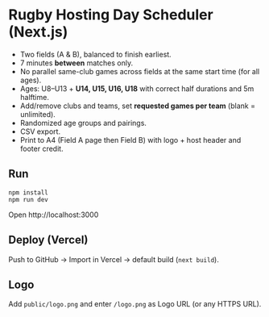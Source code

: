 # Rugby Hosting Day Scheduler (Next.js)

- Two fields (A & B), balanced to finish earliest.
- 7 minutes **between** matches only.
- No parallel same-club games across fields at the same start time (for all ages).
- Ages: U8–U13 + **U14, U15, U16, U18** with correct half durations and 5m halftime.
- Add/remove clubs and teams, set **requested games per team** (blank = unlimited).
- Randomized age groups and pairings.
- CSV export.
- Print to A4 (Field A page then Field B) with logo + host header and footer credit.

## Run
```
npm install
npm run dev
```
Open http://localhost:3000

## Deploy (Vercel)
Push to GitHub → Import in Vercel → default build (`next build`).

## Logo
Add `public/logo.png` and enter `/logo.png` as Logo URL (or any HTTPS URL).